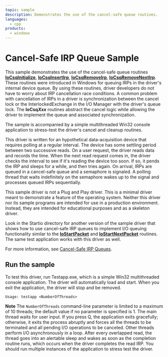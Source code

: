 ```yaml
---
topic: sample
description: Demonstrates the use of the cancel-safe queue routines.
languages:
  - cpp
products:
  - windows
---
```


<!---
    name: Cancel-Safe IRP Queue Sample
    platform: WDM
    language: cpp
    category: General
    description: Demonstrates the use of the cancel-safe queue routines.
    samplefwlink: http://go.microsoft.com/fwlink/p/?LinkId=617705
--->

# Cancel-Safe IRP Queue Sample

This sample demonstrates the use of the cancel-safe queue routines [**IoCsqInitialize**](http://msdn.microsoft.com/en-us/library/windows/hardware/ff549054), [**IoCsqInsertIrp**](http://msdn.microsoft.com/en-us/library/windows/hardware/ff549066), [**IoCsqRemoveIrp**](http://msdn.microsoft.com/en-us/library/windows/hardware/ff549070), [**IoCsqRemoveNextIrp**](http://msdn.microsoft.com/en-us/library/windows/hardware/ff549072). These routines were introduced in Windows for queuing IRPs in the driver's internal device queue. By using these routines, driver developers do not have to worry about IRP cancellation race conditions. A common problem with cancellation of IRPs in a driver is synchronization between the cancel lock or the InterlockedExchange in the I/O Manager with the driver's queue lock. The **IoCsq*Xxx*** routines abstract the cancel logic while allowing the driver to implement the queue and associated synchronization.

The sample is accompanied by a simple multithreaded Win32 console application to stress-test the driver's cancel and cleanup routines.

This driver is written for an hypothetical data-acquisition device that requires polling at a regular interval. The device has some settling period between two successive reads. On a user request, the driver reads data and records the time. When the next read request comes in, the driver checks the interval to see if it's reading the device too soon. If so, it pends the IRP and sleeps for a while, and then tries again. On arrival, IRPs are queued in a cancel-safe queue and a semaphore is signaled. A polling thread that waits indefinitely on the semaphore wakes up to the signal and processes queued IRPs sequentially.

This sample driver is not a Plug and Play driver. This is a minimal driver meant to demonstrate a feature of the operating system. Neither this driver nor its sample programs are intended for use in a production environment. Instead, they are intended for educational purposes and as a skeleton driver.

Look in the Startio directory for another version of the sample driver that shows how to use cancel-safe IRP queues to implement I/O queuing functionality similar to the [**IoStartPacket**](http://msdn.microsoft.com/en-us/library/windows/hardware/ff550370) and [**IoStartNextPacket**](http://msdn.microsoft.com/en-us/library/windows/hardware/ff550358) routines. The same test application works with this driver as well.

For more information, see [Cancel-Safe IRP Queues](http://msdn.microsoft.com/en-us/library/windows/hardware/ff540755).

## Run the sample

To test this driver, run Testapp.exe, which is a simple Win32 multithreaded console application. The driver will automatically load and start. When you exit the application, the driver will stop and be removed.

`Usage: testapp <NumberOfThreads>`

**Note** The `NumberOfThreads` command-line parameter is limited to a maximum of 10 threads; the default value if no parameter is specified is 1. The main thread waits for user input. If you press Q, the application exits gracefully; otherwise, it exits the process abruptly and forces all the threads to be terminated and all pending I/O operations to be canceled. Other threads perform I/O asynchronously in a loop. After every overlapped read, the thread goes into an alertable sleep and wakes as soon as the completion routine runs, which occurs when the driver completes the read IRP. You should run multiple instances of the application to stress test the driver.
